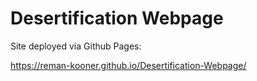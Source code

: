 # Desertification Webpage

Site deployed via Github Pages:

https://reman-kooner.github.io/Desertification-Webpage/
